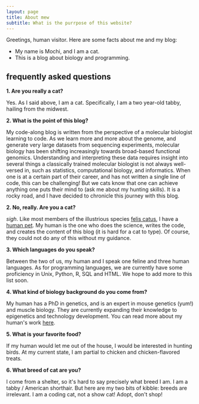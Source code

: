 ```yaml
---
layout: page
title: About mew
subtitle: What is the purrpose of this website?
---
```


Greetings, human visitor. Here are some facts about me and my blog:

- My name is Mochi, and I am a cat.
- This is a blog about biology and programming.


## frequently asked questions

**1. Are you really a cat?**

Yes. As I said above, I am a cat. Specifically, I am a two year-old tabby, hailing from the midwest.

**2. What is the point of this blog?**

My code-along blog is written from the perspective of a molecular biologist learning to code. 
As we learn more and more about the genome, and generate very large datasets from sequencing experiments, molecular biology has been shifting increasingly towards broad-based functional genomics. Understanding and interpreting these data requires insight into several things a classically trained molecular biologist is not always well-versed in, such as statistics, computational biology, and informatics.
When one is at a certain part of their career, and has not written a single line of code, this can be challenging! But we cats know that one can achieve anything one puts their mind to (ask me about my hunting skills). It is a rocky road, and I have decided to chronicle this journey with this blog.

**2. No, really. Are you a cat?**

*sigh*. Like most members of the illustrious species [felis catus](https://en.wikipedia.org/wiki/Cat), I have a [human pet](https://twitter.com/bkcenik). My human is the one who does the science, writes the code, and creates the content of this blog (it is hard for a cat to type). Of course, they could not do any of this without my guidance. 

**3. Which languages do you speak?**

Between the two of us, my human and I speak one feline and three human languages.
As for programming languages, we are currently have some proficiency in Unix, Python, R, SQL and HTML. We hope to add more to this list soon.

**4. What kind of biology background do you come from?**

My human has a PhD in genetics, and is an expert in mouse genetics (yum!) and muscle biology. They are currently expanding their knowledge to epigenetics and technology development. You can read more about my human's work [here](https://scholar.google.com/citations?user=1h_8fukAAAAJ&hl=en).

**5. What is your favorite food?**

If my human would let me out of the house, I would be interested in hunting birds. At my current state, I am partial to chicken and chicken-flavored treats.

**6. What breed of cat are you?**

I come from a shelter, so it's hard to say precisely what breed I am. I am a tabby / American shorthair. But here are my two bits of kibble: breeds are irrelevant. I am a coding cat, not a show cat! Adopt, don't shop!
